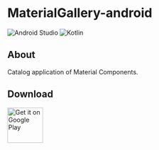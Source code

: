 # MaterialGallery-android  

![Android Studio](https://img.shields.io/badge/Android%20Studio-3.5.1%20-green.svg)
![Kotlin](https://img.shields.io/badge/kotlin-1.3.50-yellow.svg)

## About  
Catalog application of Material Components.  

## Download  

[<img src="https://play.google.com/intl/en_us/badges/images/generic/en_badge_web_generic.png"
alt="Get it on Google Play" height="80">](https://play.google.com/store/apps/details?id=com.numero.material_gallery)
